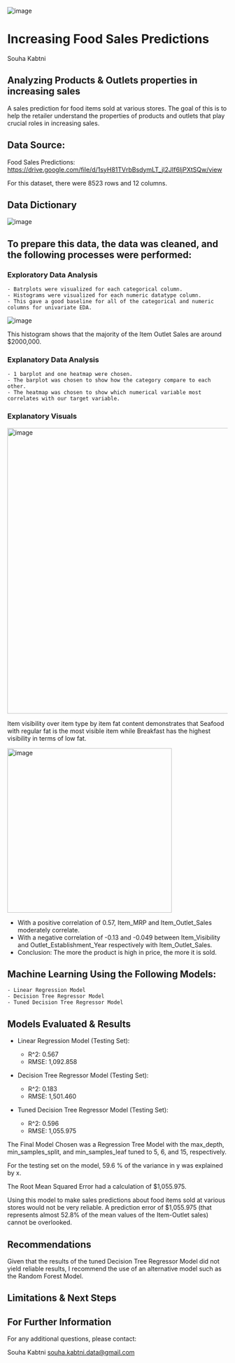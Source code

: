 ![image](https://github.com/Souha-Kabtni/Sales_Predictions/assets/133057039/b3660500-4692-4874-a7ad-d5a5c706dbf1)

# Increasing Food Sales Predictions

Souha Kabtni

## Analyzing Products & Outlets properties in increasing sales

A sales prediction for food items sold at various stores. The goal of this is to help the retailer understand the properties of products and outlets that play crucial roles in increasing sales.

## Data Source:

Food Sales Predictions: https://drive.google.com/file/d/1syH81TVrbBsdymLT_jl2JIf6IjPXtSQw/view 

For this dataset, there were 8523 rows and 12 columns.

## Data Dictionary

![image](https://github.com/Souha-Kabtni/Sales_Predictions/assets/133057039/22a160da-98dd-4c44-bdbe-64d5aea3ecd1)

## To prepare this data, the data was cleaned, and the following processes were performed:

### Exploratory Data Analysis

    - Batrplots were visualized for each categorical column. 
    - Histograms were visualized for each numeric datatype column. 
    - This gave a good baseline for all of the categorical and numeric columns for univariate EDA.

![image](https://github.com/Souha-Kabtni/Sales_Predictions/assets/133057039/d6aa2b52-a48b-4fb8-94d3-210a9c6c3472)

This histogram shows that the majority of the Item Outlet Sales are around $2000,000.

### Explanatory Data Analysis

    - 1 barplot and one heatmap were chosen.
    - The barplot was chosen to show how the category compare to each other. 
    - The heatmap was chosen to show which numerical variable most correlates with our target variable. 

### Explanatory Visuals

<img width="653" alt="image" src="https://github.com/Souha-Kabtni/Sales_Predictions/assets/133057039/3baf98c5-865b-43cc-b0a6-955b415d9112">

Item visibility over item type by item fat content demonstrates that Seafood with regular fat is the most visible item while Breakfast has the highest visibility in terms of low fat.

<img width="376" alt="image" src="https://github.com/Souha-Kabtni/Sales_Predictions/assets/133057039/769b8008-cff1-4d88-8c01-b24ce7491497">

+ With a positive correlation of 0.57, Item_MRP and Item_Outlet_Sales moderately correlate.
+ With a negative correlation of -0.13 and -0.049 between Item_Visibility and Outlet_Establishment_Year respectively with Item_Outlet_Sales.
+ Conclusion: The more the product is high in price, the more it is sold.

## Machine Learning Using the Following Models:

    - Linear Regression Model
    - Decision Tree Regressor Model
    - Tuned Decision Tree Regressor Model

## Models Evaluated & Results

+ Linear Regression Model (Testing Set):
  
    + R^2: 0.567 
    + RMSE: 1,092.858
 
+ Decision Tree Regressor Model (Testing Set):

    + R^2: 0.183 
    + RMSE: 1,501.460

+ Tuned Decision Tree Regressor Model (Testing Set):

    + R^2: 0.596 
    + RMSE: 1,055.975

The Final Model Chosen was a Regression Tree Model with the max_depth, min_samples_split, and min_samples_leaf tuned to 5, 6, and 15, respectively.

For the testing set on the model, 59.6 % of the variance in y was explained by x.

The Root Mean Squared Error had a calculation of $1,055.975.

Using this model to make sales predictions about food items sold at various stores would not be very reliable. A prediction error of $1,055.975 (that represents almost 52.8% of the mean values of the Item-Outlet sales) cannot be overlooked.

## Recommendations

Given that the results of the tuned Decision Tree Regressor Model did not yield reliable results, I recommend the use of an alternative model such as the Random Forest Model.

## Limitations & Next Steps



## For Further Information
For any additional questions, please contact:

Souha Kabtni
souha.kabtni.data@gmail.com
